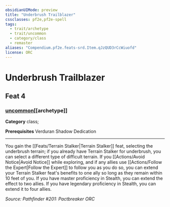 ```yaml
---
obsidianUIMode: preview
title: "Underbrush Trailblazer"
cssclasses: pf2e,pf2e-spell
tags:
  - trait/archetype
  - trait/uncommon
  - category/class
  - remaster
aliases: "Compendium.pf2e.feats-srd.Item.qJzQUD3rCcWiuofd"
license: ORC
---
```

# Underbrush Trailblazer
## Feat 4
### [uncommon](uncommon "Uncommon Rarity Trait")[[archetype]]

**Category** class; 



**Prerequisites** Verduran Shadow Dedication
* * *
You gain the [[Feats/Terrain Stalker|Terrain Stalker]] feat, selecting the underbrush terrain; if you already have Terrain Stalker for underbrush, you can select a different type of difficult terrain. If you [[Actions/Avoid Notice|Avoid Notice]] while exploring, and if any allies use [[Actions/Follow the Expert|Follow the Expert]] to follow you as you do so, you can extend your Terrain Stalker feat's benefits to one ally so long as they remain within 10 feet of you. If you have master proficiency in Stealth, you can extend the effect to two allies. If you have legendary proficiency in Stealth, you can extend it to four allies.

*Source: Pathfinder #201: Pactbreaker*
*ORC*
